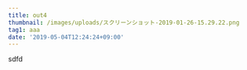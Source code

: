 ```yaml
---
title: out4
thumbnail: /images/uploads/スクリーンショット-2019-01-26-15.29.22.png
tag1: aaa
date: '2019-05-04T12:24:24+09:00'
---
```

sdfd
